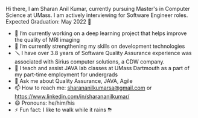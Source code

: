 Hi there, I am Sharan Anil Kumar, currently pursuing Master's in Computer Science at UMass. I am actively interviewing for Software Engineer roles. Expected Graduation: May 2022 👋

- 🔭 I’m currently working on a deep learning project that helps improve the quality of MRI imaging
- 🌱 I’m currently strengthening my skills on development technologies
- 🪛 I have over 3.8 years of Software Quality Assurance experience was associated with Sirius computer solutions, a CDW company.
- 👯 I teach and assist JAVA lab classes at UMass Dartmouth as a part of my part-time employment for undergrads
- 💬 Ask me about Quality Assurance, JAVA, Agile
- 📫 How to reach me: sharananilkumarsa@gmail.com or https://www.linkedin.com/in/sharananilkumar/
- 😄 Pronouns: he/him/his
- ⚡ Fun fact: I like to walk while it rains ⛈
